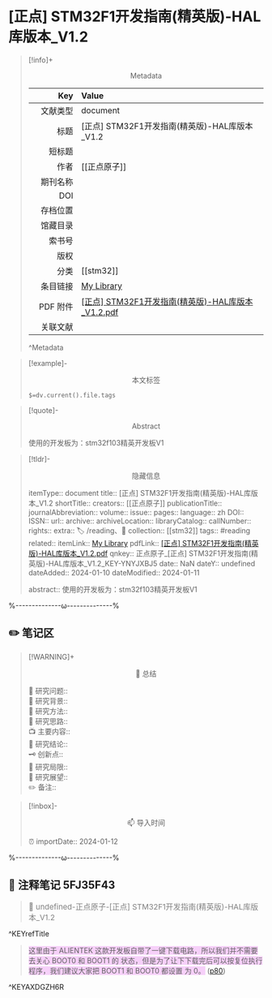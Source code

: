 # [正点] STM32F1开发指南(精英版)-HAL库版本_V1.2
> [!info]+ <center>Metadata</center>
> 
> |<div style="width: 5em">Key</div>|Value|
> |--:|:--|
> |文献类型|document|
> |标题|[正点] STM32F1开发指南(精英版)-HAL库版本_V1.2|
> |短标题||
> |作者|[[正点原子]]|
> |期刊名称||
> |DOI||
> |存档位置||
> |馆藏目录||
> |索书号||
> |版权||
> |分类|[[stm32]]|
> |条目链接|[My Library](zotero://select/library/items/YNYJXBJ5)|
> |PDF 附件|[[正点] STM32F1开发指南(精英版)-HAL库版本_V1.2.pdf](zotero://open-pdf/library/items/5FJ35F43)|
> |关联文献||
> ^Metadata

> [!example]- <center>本文标签</center>
> 
> `$=dv.current().file.tags`

> [!quote]- <center>Abstract</center>
> 
> 使用的开发板为：stm32f103精英开发板V1

> [!tldr]- <center>隐藏信息</center>
> 
> itemType:: document
> title:: [正点] STM32F1开发指南(精英版)-HAL库版本_V1.2
> shortTitle:: 
> creators:: [[正点原子]]
> publicationTitle:: 
> journalAbbreviation:: 
> volume:: 
> issue:: 
> pages:: 
> language:: zh
> DOI:: 
> ISSN:: 
> url:: 
> archive:: 
> archiveLocation:: 
> libraryCatalog:: 
> callNumber:: 
> rights:: 
> extra:: 🏷️ /reading、📒
> collection:: [[stm32]]
> tags:: #reading 
> related:: 
> itemLink:: [My Library](zotero://select/library/items/YNYJXBJ5)
> pdfLink:: [[正点] STM32F1开发指南(精英版)-HAL库版本_V1.2.pdf](zotero://open-pdf/library/items/5FJ35F43)
> qnkey:: 正点原子_[正点] STM32F1开发指南(精英版)-HAL库版本_V1.2_KEY-YNYJXBJ5
> date:: NaN
> dateY:: undefined
> dateAdded:: 2024-01-10
> dateModified:: 2024-01-11
> 
> abstract:: 使用的开发板为：stm32f103精英开发板V1


%--------------ω--------------%

## ✏️ 笔记区

> [!WARNING]+ <center>🐣 总结</center>  
>
>🎯 研究问题::  
>🔎 研究背景::  
>🚀 研究方法::  
>🐔 研究思路::  
>📺 主要内容::  
>🎉 研究结论::  
>🗝️ 创新点::  
>💩 研究局限::  
>🐾 研究展望::  
>✏️ 备注::  

> [!inbox]- <center>📫 导入时间</center>
>
> ⏰ importDate:: 2024-01-12

%--------------ω--------------%

## 📝 注释笔记 5FJ35F43

> <span style="font-size: 15px;color: gray">📍 undefined-正点原子-[正点] STM32F1开发指南(精英版)-HAL库版本_V1.2</span>

^KEYrefTitle

> <span class="highlight" style="background-color: #e56eee50">这里由于 ALIENTEK 这款开发板自带了一键下载电路，所以我们并不需要去关心 BOOT0 和 BOOT1 的 状态，但是为了让下下载完后可以按复位执行程序，我们建议大家把 BOOT1 和 BOOT0 都设置 为 0。</span> ([p80](zotero://open-pdf/library/items/5FJ35F43?page=80&annotation=AXDGZH6R))

^KEYAXDGZH6R

